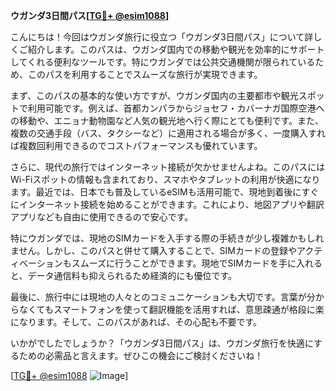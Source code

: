 **ウガンダ3日間パス[[TG💪+ @esim1088](https://t.me/s/esim1088)]**

こんにちは！今回はウガンダ旅行に役立つ「ウガンダ3日間パス」について詳しくご紹介します。このパスは、ウガンダ国内での移動や観光を効率的にサポートしてくれる便利なツールです。特にウガンダでは公共交通機関が限られているため、このパスを利用することでスムーズな旅行が実現できます。

まず、このパスの基本的な使い方ですが、ウガンダ国内の主要都市や観光スポットで利用可能です。例えば、首都カンパラからジョセフ・カバーナガ国際空港への移動や、エニョナ動物園など人気の観光地へ行く際にとても便利です。また、複数の交通手段（バス、タクシーなど）に適用される場合が多く、一度購入すれば複数回利用できるのでコストパフォーマンスも優れています。

さらに、現代の旅行ではインターネット接続が欠かせませんよね。このパスにはWi-Fiスポットの情報も含まれており、スマホやタブレットの利用が快適になります。最近では、日本でも普及しているeSIMも活用可能で、現地到着後にすぐにインターネット接続を始めることができます。これにより、地図アプリや翻訳アプリなども自由に使用できるので安心です。

特にウガンダでは、現地のSIMカードを入手する際の手続きが少し複雑かもしれません。しかし、このパスと併せて購入することで、SIMカードの登録やアクティベーションもスムーズに行うことができます。現地でSIMカードを手に入れると、データ通信料も抑えられるため経済的にも優位です。

最後に、旅行中には現地の人々とのコミュニケーションも大切です。言葉が分からなくてもスマートフォンを使って翻訳機能を活用すれば、意思疎通が格段に楽になります。そして、このパスがあれば、その心配も不要です。

いかがでしたでしょうか？「ウガンダ3日間パス」は、ウガンダ旅行を快適にするための必需品と言えます。ぜひこの機会にご検討くださいね！

[[TG💪+ @esim1088](https://t.me/s/esim1088) ![Image](https://i.postimg.cc/Y0z9fWf4/image.png)]